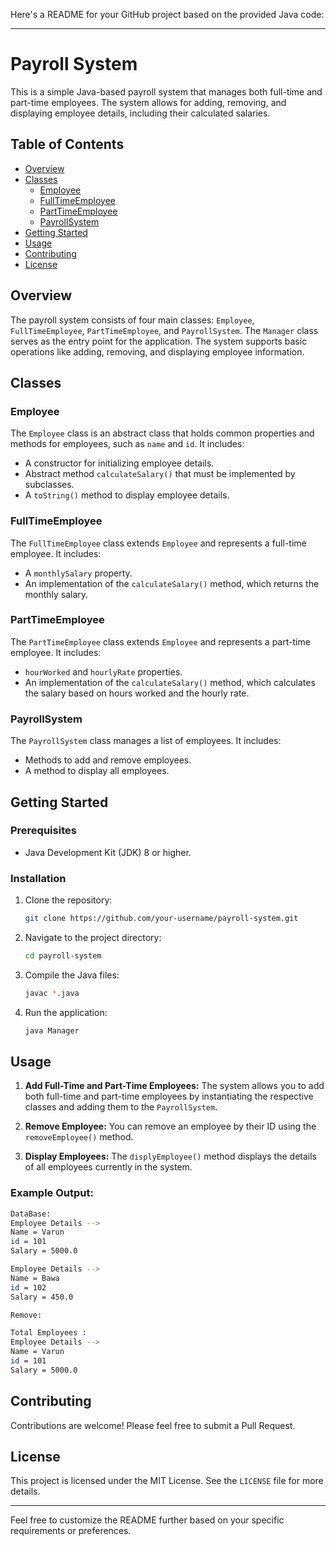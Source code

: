 Here's a README for your GitHub project based on the provided Java code:

---

# Payroll System

This is a simple Java-based payroll system that manages both full-time and part-time employees. The system allows for adding, removing, and displaying employee details, including their calculated salaries.

## Table of Contents
- [Overview](#overview)
- [Classes](#classes)
  - [Employee](#employee)
  - [FullTimeEmployee](#fulltimeemployee)
  - [PartTimeEmployee](#parttimeemployee)
  - [PayrollSystem](#payrollsystem)
- [Getting Started](#getting-started)
- [Usage](#usage)
- [Contributing](#contributing)
- [License](#license)

## Overview

The payroll system consists of four main classes: `Employee`, `FullTimeEmployee`, `PartTimeEmployee`, and `PayrollSystem`. The `Manager` class serves as the entry point for the application. The system supports basic operations like adding, removing, and displaying employee information.

## Classes

### Employee
The `Employee` class is an abstract class that holds common properties and methods for employees, such as `name` and `id`. It includes:
- A constructor for initializing employee details.
- Abstract method `calculateSalary()` that must be implemented by subclasses.
- A `toString()` method to display employee details.

### FullTimeEmployee
The `FullTimeEmployee` class extends `Employee` and represents a full-time employee. It includes:
- A `monthlySalary` property.
- An implementation of the `calculateSalary()` method, which returns the monthly salary.

### PartTimeEmployee
The `PartTimeEmployee` class extends `Employee` and represents a part-time employee. It includes:
- `hourWorked` and `hourlyRate` properties.
- An implementation of the `calculateSalary()` method, which calculates the salary based on hours worked and the hourly rate.

### PayrollSystem
The `PayrollSystem` class manages a list of employees. It includes:
- Methods to add and remove employees.
- A method to display all employees.

## Getting Started

### Prerequisites
- Java Development Kit (JDK) 8 or higher.

### Installation
1. Clone the repository:
   ```bash
   git clone https://github.com/your-username/payroll-system.git
   ```
2. Navigate to the project directory:
   ```bash
   cd payroll-system
   ```
3. Compile the Java files:
   ```bash
   javac *.java
   ```
4. Run the application:
   ```bash
   java Manager
   ```

## Usage

1. **Add Full-Time and Part-Time Employees:**
   The system allows you to add both full-time and part-time employees by instantiating the respective classes and adding them to the `PayrollSystem`.

2. **Remove Employee:**
   You can remove an employee by their ID using the `removeEmployee()` method.

3. **Display Employees:**
   The `displyEmployee()` method displays the details of all employees currently in the system.

### Example Output:
```bash
DataBase:
Employee Details -->
Name = Varun
id = 101
Salary = 5000.0

Employee Details -->
Name = Bawa
id = 102
Salary = 450.0

Remove:

Total Employees :
Employee Details -->
Name = Varun
id = 101
Salary = 5000.0
```

## Contributing

Contributions are welcome! Please feel free to submit a Pull Request.

## License

This project is licensed under the MIT License. See the `LICENSE` file for more details.

---

Feel free to customize the README further based on your specific requirements or preferences.
